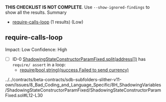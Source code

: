 **THIS CHECKLIST IS NOT COMPLETE**. Use `--show-ignored-findings` to show all the results.
Summary
 - [require-calls-loop](#require-calls-loop) (1 results) (Low)
## require-calls-loop
Impact: Low
Confidence: High
 - [ ] ID-0
[ShadowingStateConstructorParamFixed.split(address[])](../../contracts/beta-contracts/sdb-subfolders-slither-v11-own/Issues/8_Bad_Coding_and_Language_Specific/8H_ShadowingVariables/ShadowingStateConstructorParamFixed/ShadowingStateConstructorParamFixed.sol#L12-L30) has `require/ assert` in a loop: 
	- [require(bool,string)(success,Failed to send currency)](../../contracts/beta-contracts/sdb-subfolders-slither-v11-own/Issues/8_Bad_Coding_and_Language_Specific/8H_ShadowingVariables/ShadowingStateConstructorParamFixed/ShadowingStateConstructorParamFixed.sol#L28)

../../contracts/beta-contracts/sdb-subfolders-slither-v11-own/Issues/8_Bad_Coding_and_Language_Specific/8H_ShadowingVariables/ShadowingStateConstructorParamFixed/ShadowingStateConstructorParamFixed.sol#L12-L30


